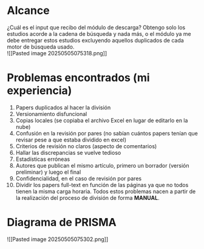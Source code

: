 # Alcance
¿Cuál es el input que recibo del módulo de descarga? Obtengo solo los estudios acorde a la cadena de búsqueda y nada más, o el módulo ya me debe entregar estos estudios excluyendo aquellos duplicados de cada motor de búsqueda usado.    
![[Pasted image 20250505075318.png]]
# Problemas encontrados (mi experiencia)
1. Papers duplicados al hacer la división
2. Versionamiento disfuncional    
3. Copias locales (se copiaba el archivo Excel en lugar de editarlo en la nube) 
4. Confusión en la revisión por pares (no sabían cuántos papers tenían que revisar pese a que estaba dividido en excel)
5. Criterios de revisión no claros (aspecto de comentarios)
6. Hallar las discrepancias se vuelve tedioso
7. Estadísticas erróneas
8. Autores que publican el mismo artículo, primero un borrador (versión preliminar) y luego el final
9. Confidencialidad, en el caso de revisión por pares
10. Dividir los papers full-text en función de las páginas ya que no todos tienen la misma carga horaria.
Todos estos problemas nacen a partir de la realización del proceso de división de forma **MANUAL**.
# Diagrama de PRISMA
![[Pasted image 20250505075302.png]]